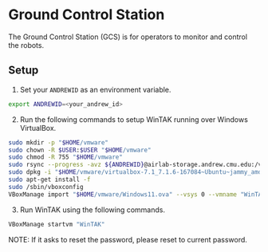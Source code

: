 # Ground Control Station

The Ground Control Station (GCS) is for operators to monitor and control the robots.

## Setup 

1. Set your `ANDREWID` as an environment variable.
```bash
export ANDREWID=<your_andrew_id>
```
2. Run the following commands to setup WinTAK running over Windows VirtualBox.
```bash
sudo mkdir -p "$HOME/vmware"
sudo chown -R $USER:$USER "$HOME/vmware"
sudo chmod -R 755 "$HOME/vmware"
sudo rsync --progress -avz ${ANDREWID}@airlab-storage.andrew.cmu.edu:/volume4/dsta/atak/setup/ "$HOME/vmware"
sudo dpkg -i "$HOME/vmware/virtualbox-7.1_7.1.6-167084~Ubuntu~jammy_amd64.deb"
sudo apt-get install -f
sudo /sbin/vboxconfig
VBoxManage import "$HOME/vmware/Windows11.ova" --vsys 0 --vmname "WinTAK"

```
3. Run WinTAK using the following commands.
```bash
VBoxManage startvm "WinTAK"
```

NOTE: If it asks to reset the password, please reset to current password.
